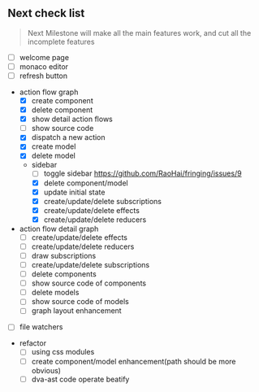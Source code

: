 ## Next check list

> Next Milestone will make all the main features work, and cut all the incomplete features

- [ ] welcome page
- [ ] monaco editor
- [ ] refresh button
- action flow graph
  - [x] create component
  - [x] delete component
  - [x] show detail action flows
  - [ ] show source code
  - [x] dispatch a new action
  - [x] create model
  - [x] delete model
  - sidebar
    - [ ] toggle sidebar https://github.com/RaoHai/fringing/issues/9
    - [x] delete component/model
    - [x] update initial state
    - [x] create/update/delete subscriptions
    - [x] create/update/delete effects
    - [x] create/update/delete reducers
- action flow detail graph
  - [ ] create/update/delete effects
  - [ ] create/update/delete reducers
  - [ ] draw subscriptions
  - [ ] create/update/delete subscriptions
  - [ ] delete components
  - [ ] show source code of components
  - [ ] delete models
  - [ ] show source code of models
  - [ ] graph layout enhancement
- [ ] file watchers
- refactor
  - [ ] using css modules
  - [ ] create component/model enhancement(path should be more obvious)
  - [ ] dva-ast code operate beatify
